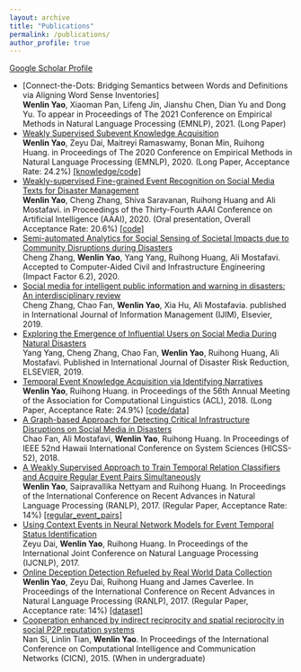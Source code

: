 ```yaml
---
layout: archive
title: "Publications"
permalink: /publications/
author_profile: true
---
```


[Google Scholar Profile](https://scholar.google.com/citations?user=qwo2A24AAAAJ&hl=en)<br>

* [Connect-the-Dots: Bridging Semantics between Words and Definitions via Aligning Word Sense Inventories]<br>
<strong>Wenlin Yao</strong>, Xiaoman Pan, Lifeng Jin, Jianshu Chen, Dian Yu and Dong Yu. To appear in Proceedings of The 2021 Conference on Empirical Methods in Natural Language Processing (EMNLP), 2021. (Long Paper)
* [Weakly Supervised Subevent Knowledge Acquisition](https://www.aclweb.org/anthology/2020.emnlp-main.430/)<br>
<strong>Wenlin Yao</strong>, Zeyu Dai, Maitreyi Ramaswamy, Bonan Min, Ruihong Huang. in Proceedings of The 2020 Conference on Empirical Methods in Natural Language Processing (EMNLP), 2020. (Long Paper, Acceptance Rate: 24.2%) <a href="https://github.com/wenlinyao/EMNLP20-SubeventAcquisition">[knowledge/code]</a>
* [Weakly-supervised Fine-grained Event Recognition on Social Media Texts for Disaster Management](https://aaai.org/ojs/index.php/AAAI/article/view/5391)<br>
<strong>Wenlin Yao</strong>, Cheng Zhang, Shiva Saravanan, Ruihong Huang and Ali Mostafavi. in Proceedings of the Thirty-Fourth AAAI Conference on Artificial Intelligence (AAAI), 2020. (Oral presentation, Overall Acceptance Rate: 20.6%) <a href="https://github.com/wenlinyao/AAAI20-EventRecognitionForDisaster">[code]</a>
* [Semi-automated Analytics for Social Sensing of Societal Impacts due to Community Disruptions during Disasters](https://onlinelibrary.wiley.com/doi/full/10.1111/mice.12576)<br>
Cheng Zhang, <strong>Wenlin Yao</strong>, Yang Yang, Ruihong Huang, Ali Mostafavi. Accepted to Computer-Aided Civil and Infrastructure Engineering (Impact Factor 6.2), 2020.
* [Social media for intelligent public information and warning in disasters: An interdisciplinary review](https://doi.org/10.1016/j.ijinfomgt.2019.04.004)<br>
Cheng Zhang, Chao Fan, <strong>Wenlin Yao</strong>, Xia Hu, Ali Mostafavia. published in International Journal of Information Management (IJIM), Elsevier, 2019.
* [Exploring the Emergence of Influential Users on Social Media During Natural Disasters](https://www.sciencedirect.com/science/article/pii/S2212420919300950)<br>
Yang Yang, Cheng Zhang, Chao Fan, <strong>Wenlin Yao</strong>, Ruihong Huang, Ali Mostafavi. Published in International Journal of Disaster Risk Reduction, ELSEVIER, 2019. 
* [Temporal Event Knowledge Acquisition via Identifying Narratives](https://www.aclweb.org/anthology/P18-1050/)<br>
<strong>Wenlin Yao</strong>, Ruihong Huang. in Proceedings of the 56th Annual Meeting of the Association for Computational Linguistics (ACL), 2018. (Long Paper, Acceptance Rate: 24.9%) <a href="http://nlp.cs.tamu.edu/People/WenlinYao_files/EventNarratives/README.txt">[code/data]</a>
* [A Graph-based Approach for Detecting Critical Infrastructure Disruptions on Social Media in Disasters](https://scholarspace.manoa.hawaii.edu/bitstream/10125/59637/1/0197.pdf)<br>
Chao Fan, Ali Mostafavi, <strong>Wenlin Yao</strong>, Ruihong Huang. In Proceedings of IEEE 52nd Hawaii International Conference on System Sciences (HICSS-52), 2018. 
* [A Weakly Supervised Approach to Train Temporal Relation Classifiers and Acquire Regular Event Pairs Simultaneously](https://www.aclweb.org/anthology/R17-1103/)<br>
<strong>Wenlin Yao</strong>, Saipravallika Nettyam and Ruihong Huang. In Proceedings of the International Conference on Recent Advances in Natural Language Processing (RANLP), 2017. (Regular Paper, Acceptance Rate: 14%) <a href="http://nlp.cs.tamu.edu/People/WenlinYao_files/regular_event_pairs.txt">[regular_event_pairs]</a>
* [Using Context Events in Neural Network Models for Event Temporal Status Identification](https://www.aclweb.org/anthology/I17-2040/)<br>
Zeyu Dai, <strong>Wenlin Yao</strong>, Ruihong Huang. In Proceedings of the International Joint Conference on Natural Language Processing (IJCNLP), 2017.
* [Online Deception Detection Refueled by Real World Data Collection](https://www.aclweb.org/anthology/R17-1102/)<br>
<strong>Wenlin Yao</strong>, Zeyu Dai, Ruihong Huang and James Caverlee. In Proceedings of the International Conference on Recent Advances in Natural Language Processing (RANLP), 2017. (Regular Paper, Acceptance rate: 14%) <a href="http://nlp.cs.tamu.edu/People/WenlinYao_files/note.txt">[dataset]</a>
* [Cooperation enhanced by indirect reciprocity and spatial reciprocity in social P2P reputation systems](http://nlp.cs.tamu.edu/People/WenlinYao_files/social_P2P_reputation_systems.pdf)<br>
Nan Si, Linlin Tian, <strong>Wenlin Yao</strong>. In Proceedings of the International Conference on Computational Intelligence and Communication Networks (CICN), 2015. (When in undergraduate)
